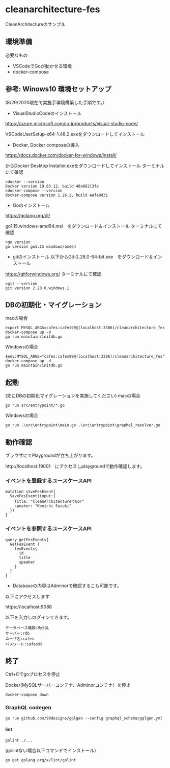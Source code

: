 # cleanarchitecture-fes
CleanArchitectureのサンプル

## 環境準備
必要なもの
- VSCodeでGoが動かせる環境
- docker-compose

## 参考: Winows10 環境セットアップ
(8/29/2020現在で実施手環境構築した手順です。）
- VisualStudioCodeのインストール

https://azure.microsoft.com/ja-jp/products/visual-studio-code/

VSCodeUserSetup-x64-1.48.2.exeをダウンロードしてインストール

- Docker, Docker composeの導入

https://docs.docker.com/docker-for-windows/install/

からDocker Desktop Installer.exeをダウンロードしてインストール
ターミナルにて確認
```
>docker --version
Docker version 19.03.12, build 48a66213fe
>docker-compose --version
docker-compose version 1.26.2, build eefe0d31
```
- Goのインストール

https://golang.org/dl/

go1.15.windows-amd64.msi　をダウンロード＆インストール
ターミナルにて確認
```
>go version
go version go1.15 windows/amd64
```

- gitのインストール
以下からGit-2.28.0-64-bit.exe　をダウンロード＆インストール

https://gitforwindows.org/
ターミナルにて確認
```
>git --version
git version 2.28.0.windows.1
```

## DBの初期化・マイグレーション
macの場合
```
export MYSQL_ARGS=cafes:cafes99@(localhost:3306)/cleanarchitecture_fes
docker-compose up -d
go run maintain/initdb.go
```
Windowsの場合
```
$env:MYSQL_ARGS="cafes:cafes99@(localhost:3306)/cleanarchitecture_fes"
docker-compose up -d
go run maintain/initdb.go
```

## 起動
(先にDBの初期化マイグレーションを実施してください)
macの場合
```
go run src/entrypoint/*.go
```
Windowsの場合
```
go run .\src\entrypoint\main.go .\src\entrypoint\graphql_resolver.go
```

## 動作確認
ブラウザにてPlaygroundが立ち上がります。

http://localhost:19001　にアクセスしplaygroundで動作確認します。

### イベントを登録するユースケースAPI
```
mutation saveFesEvent{
  SaveFesEvent(input:{
    title: "CleanArchitectureでGo!"
    speaker: "Kenichi Suzuki"
  })
}
```
### イベントを参照するユースケースAPI
```
query getFesEvents{
  GetFesEvent {
    fesEvents{
      id
      title
      speaker
    }
  }
}
```

- Databaseの内容はAdminorで確認するこも可能です。

以下にアクセスします

https://localhost:9088

以下を入力しログインできます。
```
データベース種類:MySQL
サーバー:rdb
ユーザ名:cafes
パスワード:cafes99
```

## 終了
Ctrl+Cでgoプロセスを停止

Docker(MySQLサーバーコンテナ、Adminorコンテナ）を停止
```
docker-compose down
```

### GraphQL codegen

```
go run github.com/99designs/gqlgen --config graphql_schema/gqlgen.yml
```

#### lint

```
golint ./...
```
(golintない場合以下コマンドでインストール）
```
go get golang.org/x/lint/golint 
```
